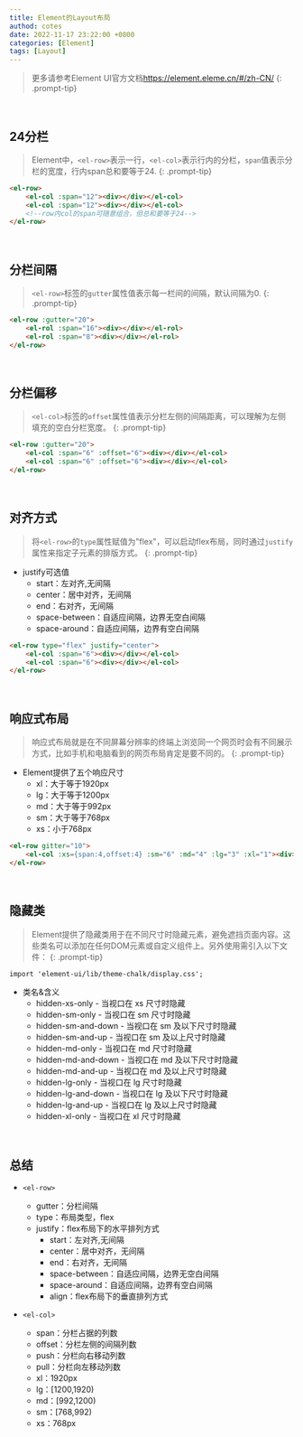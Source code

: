 ```yaml
---
title: Element的Layout布局
authod: cotes
date: 2022-11-17 23:22:00 +0800
categories: [Element]
tags: [Layout]
---
```


>更多请参考Element UI官方文档<https://element.eleme.cn/#/zh-CN/>
{: .prompt-tip}

<br>

## 24分栏
>Element中，`<el-row>`表示一行，`<el-col>`表示行内的分栏，`span`值表示分栏的宽度，行内span总和要等于24.
{: .prompt-tip}

```html
<el-row>
    <el-col :span="12"><div></div></el-col>
    <el-col :span="12"><div></div></el-col>
    <!--row内col的span可随意组合，但总和要等于24-->
</el-row>
```

<br>

## 分栏间隔
>`<el-row>`标签的`gutter`属性值表示每一栏间的间隔，默认间隔为0.
{: .prompt-tip}

```html
<el-row :gutter="20">
    <el-rol :span="16"><div></div></el-rol>
    <el-rol :span="8"><div></div></el-rol>
</el-row>
```

<br>

## 分栏偏移
>`<el-col>`标签的`offset`属性值表示分栏左侧的间隔距离，可以理解为左侧填充的空白分栏宽度。
{: .prompt-tip}

```html
<el-row :gutter="20">
    <el-col :span="6" :offset="6"><div></div></el-col>
    <el-col :span="6" :offset="6"><div></div></el-col>
</el-row>
```

<br>

## 对齐方式
>将`<el-row>`的`type`属性赋值为"flex"，可以启动flex布局，同时通过`justify`属性来指定子元素的排版方式。
{: .prompt-tip}

- justify可选值
  - start：左对齐,无间隔
  - center：居中对齐，无间隔
  - end：右对齐，无间隔
  - space-between：自适应间隔，边界无空白间隔
  - space-around：自适应间隔，边界有空白间隔

```html
<el-row type="flex" justify="center">
    <el-col :span="6"><div></div></el-col>
    <el-col :span="6"><div></div></el-col>
</el-row>
```

<br>

## 响应式布局
>响应式布局就是在不同屏幕分辨率的终端上浏览同一个网页时会有不同展示方式，比如手机和电脑看到的网页布局肯定是要不同的。
{: .prompt-tip}

- Element提供了五个响应尺寸
  - xl：大于等于1920px
  - lg：大于等于1200px
  - md：大于等于992px
  - sm：大于等于768px 
  - xs：小于768px

```html
<el-row gitter="10">
    <el-col :xs={span:4,offset:4} :sm="6" :md="4" :lg="3" :xl="1"><div></div></el-col>
</el-row>
```

<br>

## 隐藏类
>Element提供了隐藏类用于在不同尺寸时隐藏元素，避免遮挡页面内容。这些类名可以添加在任何DOM元素或自定义组件上。另外使用需引入以下文件：
{: .prompt-tip}

```html
import 'element-ui/lib/theme-chalk/display.css';
```

- 类名&含义
  - hidden-xs-only - 当视口在 xs 尺寸时隐藏
  - hidden-sm-only - 当视口在 sm 尺寸时隐藏
  - hidden-sm-and-down - 当视口在 sm 及以下尺寸时隐藏
  - hidden-sm-and-up - 当视口在 sm 及以上尺寸时隐藏
  - hidden-md-only - 当视口在 md 尺寸时隐藏
  - hidden-md-and-down - 当视口在 md 及以下尺寸时隐藏
  - hidden-md-and-up - 当视口在 md 及以上尺寸时隐藏
  - hidden-lg-only - 当视口在 lg 尺寸时隐藏
  - hidden-lg-and-down - 当视口在 lg 及以下尺寸时隐藏
  - hidden-lg-and-up - 当视口在 lg 及以上尺寸时隐藏
  - hidden-xl-only - 当视口在 xl 尺寸时隐藏

<br>

## 总结
- `<el-row>`
  - gutter：分栏间隔
  - type：布局类型，flex
  - justify：flex布局下的水平排列方式
    - start：左对齐,无间隔
    - center：居中对齐，无间隔
    - end：右对齐，无间隔
    - space-between：自适应间隔，边界无空白间隔
    - space-around：自适应间隔，边界有空白间隔
    - align：flex布局下的垂直排列方式

- `<el-col>`
  - span：分栏占据的列数
  - offset：分栏左侧的间隔列数
  - push：分栏向右移动列数
  - pull：分栏向左移动列数
  - xl：1920px
  - lg：[1200,1920)
  - md：[992,1200)
  - sm：[768,992)
  - xs：768px